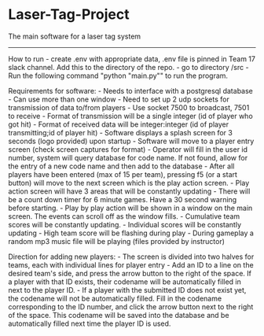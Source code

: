 # Laser-Tag-Project
The main software for a laser tag system

---
How to run
	- create .env with appropriate data, .env file is pinned in Team 17 slack channel. Add this to the directory of the repo. 
	- go to directory /src
	- Run the following command "python "main.py"" to run the program.

Requirements for software:
	- Needs to interface with a postgresql database
	- Can use more than one window
	- Need to set up 2 udp sockets for transmission of data to/from players
		- Use socket 7500 to broadcast, 7501 to receive
		- Format of transmission will be a single integer (id of player who got hit)
		- Format of received data will be integer:integer (id of player transmitting;id of player hit)
	- Software displays a splash screen for 3 seconds (logo provided) upon startup
	- Software will move to a player entry screen (check screen captures for format)
		- Operator will  fill in the user id number, system will query database for code name. If not found, allow for the entry of a new code name and then add to the database
		- After all players have been entered (max of 15 per team), pressing f5 (or a start button) will move to the next screen which is the play action screen.
	- Play action screen will have 3 areas that will be constantly updating
		- There will be a count down timer for 6 minute games.  Have a 30 second warning before starting.
		- Play by play action will be shown in a window on the main screen.  The events can scroll off as the window fills.
		- Cumulative team scores will be constantly updating.
		- Individual scores will be constantly updating
		- High team score will be flashing during play
		- During gameplay a random mp3 music file will be playing (files provided by instructor)


Direction for adding new players:
	- The screen is divided into two halves for teams, each with individual lines for player entry
	- Add an ID to a line on the desired team's side, and press the arrow button to the right of the space. If a player with that ID exists, their codename will be automatically filled in next to the player ID.
	- If a player with the submitted ID does not exist yet, the codename will not be automatically filled. Fill in the codename corresponding to the ID number, and click the arrow button next to the right of the space. This codename will be saved into the database and be automatically filled next time the player ID is used.
